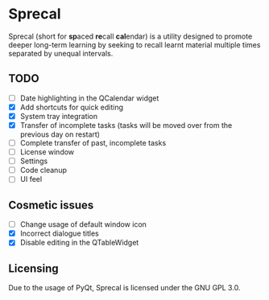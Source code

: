 # Sprecal
Sprecal (short for **sp**aced **re**call **cal**endar) is a utility designed to promote deeper long-term learning by seeking to recall learnt material multiple times separated by unequal intervals. 

## TODO
- [ ] Date highlighting in the QCalendar widget 
- [x] Add shortcuts for quick editing
- [x] System tray integration
- [x] Transfer of incomplete tasks (tasks will be moved over from the previous day on restart)
- [ ] Complete transfer of past, incomplete tasks
- [ ] License window
- [ ] Settings
- [ ] Code cleanup
- [ ] UI feel

## Cosmetic issues
- [ ] Change usage of default window icon
- [x] Incorrect dialogue titles
- [x] Disable editing in the QTableWidget

## Licensing
Due to the usage of PyQt, Sprecal is licensed under the GNU GPL 3.0.
